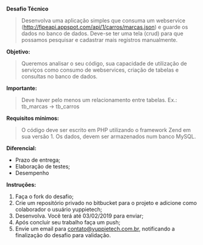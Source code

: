 **Desafio Técnico**
> Desenvolva uma aplicação simples que consuma um webservice (http://fipeapi.appspot.com/api/1/carros/marcas.json) e guarde os dados no banco de dados. Deve-se ter uma tela (crud) para que possamos pesquisar e cadastrar mais registros manualmente.

**Objetivo:**
> Queremos analisar o seu código, sua capacidade de utilização de serviços como consumo de webservices, criação de tabelas e consultas no banco de dados.

**Importante:**
> Deve haver pelo menos um relacionamento entre tabelas. Ex.: tb_marcas -> tb_carros

**Requisitos mínimos:**
> O código deve ser escrito em PHP utilizando o framework Zend em sua versão 1. Os dados, devem ser armazenados num banco MySQL.

**Diferencial:**
* Prazo de entrega;
* Elaboração de testes;
* Desempenho

**Instruções:**
1. Faça o fork do desafio;
2. Crie um repositório privado no bitbucket para o projeto e adicione como colaborador o usuário yuppietech;
3. Desenvolva. Você terá até 03/02/2019 para enviar;
4. Após concluir seu trabalho faça um push; 
5. Envie um email para contato@yuppietech.com.br, notificando a finalização do desafio para validação.
